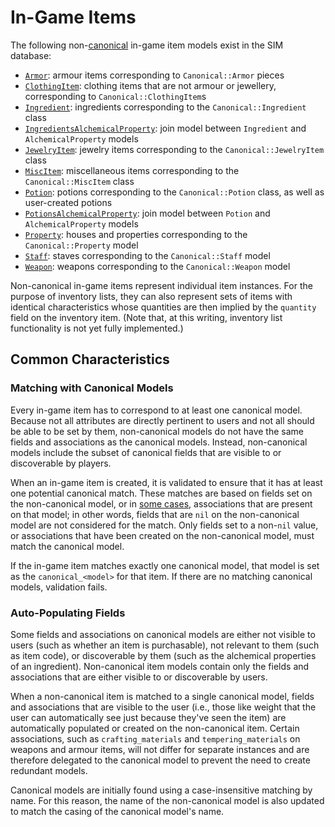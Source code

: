 # In-Game Items

The following non-[canonical](/docs/canonical_models/README.md) in-game item models exist in the SIM database:

* [`Armor`](/app/models/armor.rb): armour items corresponding to `Canonical::Armor` pieces
* [`ClothingItem`](/app/models/clothing_item.rb): clothing items that are not armour or jewellery, corresponding to `Canonical::ClothingItem`s
* [`Ingredient`](/app/models/ingredient.rb): ingredients corresponding to the `Canonical::Ingredient` class
* [`IngredientsAlchemicalProperty`](/app/models/ingredients_alchemical_property.rb): join model between `Ingredient` and `AlchemicalProperty` models
* [`JewelryItem`](/app/models/jewelry_item.rb): jewelry items corresponding to the `Canonical::JewelryItem` class
* [`MiscItem`](/app/models/misc_item.rb): miscellaneous items corresponding to the `Canonical::MiscItem` class
* [`Potion`](/app/models/potion.rb): potions corresponding to the `Canonical::Potion` class, as well as user-created potions
* [`PotionsAlchemicalProperty`](/app/models/potions_alchemical_property.rb): join model between `Potion` and `AlchemicalProperty` models
* [`Property`](/app/models/property.rb): houses and properties corresponding to the `Canonical::Property` model
* [`Staff`](/app/models/staff.rb): staves corresponding to the `Canonical::Staff` model
* [`Weapon`](/app/models/weapon.rb): weapons corresponding to the `Canonical::Weapon` model

Non-canonical in-game items represent individual item instances. For the purpose of inventory lists, they can also represent sets of items with identical characteristics whose quantities are then implied by the `quantity` field on the inventory item. (Note that, at this writing, inventory list functionality is not yet fully implemented.)

## Common Characteristics

### Matching with Canonical Models

Every in-game item has to correspond to at least one canonical model. Because not all attributes are directly pertinent to users and not all should be able to be set by them, non-canonical models do not have the same fields and associations as the canonical models. Instead, non-canonical models include the subset of canonical fields that are visible to or discoverable by players.

When an in-game item is created, it is validated to ensure that it has at least one potential canonical match. These matches are based on fields set on the non-canonical model, or in [some cases](/docs/in_game_items/ingredient.md), associations that are present on that model; in other words, fields that are `nil` on the non-canonical model are not considered for the match. Only fields set to a non-`nil` value, or associations that have been created on the non-canonical model, must match the canonical model.

If the in-game item matches exactly one canonical model, that model is set as the `canonical_<model>` for that item. If there are no matching canonical models, validation fails.

### Auto-Populating Fields

Some fields and associations on canonical models are either not visible to users (such as whether an item is purchasable), not relevant to them (such as item code), or discoverable by them (such as the alchemical properties of an ingredient). Non-canonical item models contain only the fields and associations that are either visible to or discoverable by users.

When a non-canonical item is matched to a single canonical model, fields and associations that are visible to the user (i.e., those like weight that the user can automatically see just because they've seen the item) are automatically populated or created on the non-canonical item. Certain associations, such as `crafting_materials` and `tempering_materials` on weapons and armour items, will not differ for separate instances and are therefore delegated to the canonical model to prevent the need to create redundant models.

Canonical models are initially found using a case-insensitive matching by name. For this reason, the name of the non-canonical model is also updated to match the casing of the canonical model's name.
